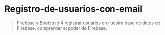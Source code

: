 # Registro-de-usuarios-con-email

> Firebase y Bootstrap 4  registrar usuarios en nuestra base de datos de Firebase. comprender el poder de Firebase.
